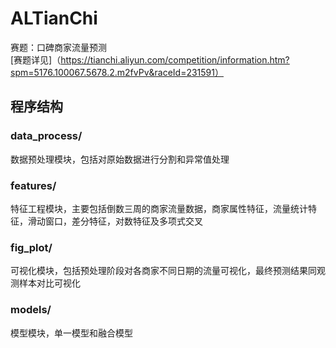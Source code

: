 # ALTianChi
赛题：口碑商家流量预测<br>
[赛题详见]（https://tianchi.aliyun.com/competition/information.htm?spm=5176.100067.5678.2.m2fvPv&raceId=231591）
## 程序结构
### data_process/ 
数据预处理模块，包括对原始数据进行分割和异常值处理<br>
### features/ 
特征工程模块，主要包括倒数三周的商家流量数据，商家属性特征，流量统计特征，滑动窗口，差分特征，对数特征及多项式交叉<br>
### fig_plot/ 
可视化模块，包括预处理阶段对各商家不同日期的流量可视化，最终预测结果同观测样本对比可视化<br>
### models/ 
模型模块，单一模型和融合模型<br>
